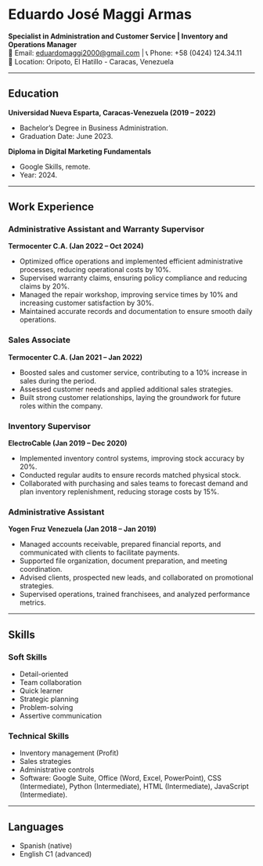 # Eduardo José Maggi Armas  
**Specialist in Administration and Customer Service | Inventory and Operations Manager**  
📧 Email: [eduardomaggi2000@gmail.com](mailto:eduardomaggi2000@gmail.com) | 📞 Phone: +58 (0424) 124.34.11  
📍 Location: Oripoto, El Hatillo - Caracas, Venezuela  

---

## Education  
**Universidad Nueva Esparta, Caracas-Venezuela (2019 – 2022)**  
- Bachelor’s Degree in Business Administration.  
- Graduation Date: June 2023.  

**Diploma in Digital Marketing Fundamentals**  
- Google Skills, remote.  
- Year: 2024.  

---

## Work Experience  

### Administrative Assistant and Warranty Supervisor  
**Termocenter C.A. (Jan 2022 – Oct 2024)**  
- Optimized office operations and implemented efficient administrative processes, reducing operational costs by 10%.  
- Supervised warranty claims, ensuring policy compliance and reducing claims by 20%.  
- Managed the repair workshop, improving service times by 10% and increasing customer satisfaction by 30%.  
- Maintained accurate records and documentation to ensure smooth daily operations.  

### Sales Associate  
**Termocenter C.A. (Jan 2021 – Jan 2022)**  
- Boosted sales and customer service, contributing to a 10% increase in sales during the period.  
- Assessed customer needs and applied additional sales strategies.  
- Built strong customer relationships, laying the groundwork for future roles within the company.  

### Inventory Supervisor  
**ElectroCable (Jan 2019 – Dec 2020)**  
- Implemented inventory control systems, improving stock accuracy by 20%.  
- Conducted regular audits to ensure records matched physical stock.  
- Collaborated with purchasing and sales teams to forecast demand and plan inventory replenishment, reducing storage costs by 15%.  

### Administrative Assistant  
**Yogen Fruz Venezuela (Jan 2018 – Jan 2019)**  
- Managed accounts receivable, prepared financial reports, and communicated with clients to facilitate payments.  
- Supported file organization, document preparation, and meeting coordination.  
- Advised clients, prospected new leads, and collaborated on promotional strategies.  
- Supervised operations, trained franchisees, and analyzed performance metrics.  

---

## Skills  

### Soft Skills  
- Detail-oriented  
- Team collaboration  
- Quick learner  
- Strategic planning  
- Problem-solving  
- Assertive communication  

### Technical Skills  
- Inventory management (Profit)  
- Sales strategies  
- Administrative controls  
- Software: Google Suite, Office (Word, Excel, PowerPoint), CSS (Intermediate), Python (Intermediate), HTML (Intermediate), JavaScript (Intermediate).  

---

## Languages  
- Spanish (native)  
- English C1 (advanced)  
